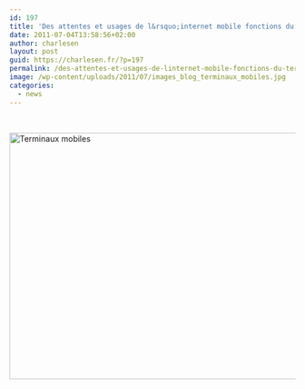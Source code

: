 ```yaml
---
id: 197
title: 'Des attentes et usages de l&rsquo;internet mobile fonctions du terminal cible'
date: 2011-07-04T13:58:56+02:00
author: charlesen
layout: post
guid: https://charlesen.fr/?p=197
permalink: /des-attentes-et-usages-de-linternet-mobile-fonctions-du-terminal-cible/
image: /wp-content/uploads/2011/07/images_blog_terminaux_mobiles.jpg
categories:
  - news
---
```

 

<p style="text-align: justify;">
  <img loading="lazy" class=" size-full wp-image-196" title="Terminaux mobiles" src="https://charlesen.fr/wp-content/uploads/2011/07/images_blog_terminaux_mobiles.jpg" alt="Terminaux mobiles" width="650" height="434" srcset="https://charlesen.fr/wp-content/uploads/2011/07/images_blog_terminaux_mobiles.jpg 650w, https://charlesen.fr/wp-content/uploads/2011/07/images_blog_terminaux_mobiles-300x200.jpg 300w" sizes="(max-width: 650px) 100vw, 650px" />
</p>